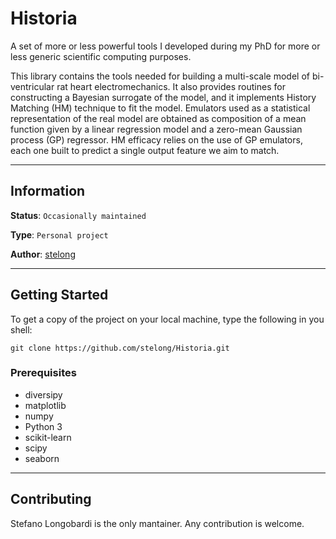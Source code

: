# Historia

A set of more or less powerful tools I developed during my PhD for more or less generic scientific computing purposes.

This library contains the tools needed for building a multi-scale model of bi-ventricular rat heart electromechanics. It also provides routines for constructing a Bayesian surrogate of the model, and it implements History Matching (HM) technique to fit the model. Emulators used as a statistical representation of the real model are obtained as composition of a mean function given by a linear regression model and a zero-mean Gaussian process (GP) regressor. HM efficacy relies on the use of GP emulators, each one built to predict a single output feature we aim to match. 

---
## Information

**Status**: `Occasionally maintained`

**Type**: `Personal project`

**Author**: [stelong](https://github.com/stelong)

---
## Getting Started

To get a copy of the project on your local machine, type the following in you shell:

```
git clone https://github.com/stelong/Historia.git
```

### Prerequisites

- diversipy
- matplotlib
- numpy
- Python 3
- scikit-learn
- scipy
- seaborn

---

## Contributing

Stefano Longobardi is the only mantainer. Any contribution is welcome.
